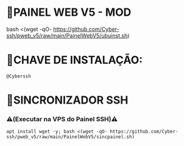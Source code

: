# 🚀PAINEL WEB V5 - MOD


bash <(wget -qO- https://github.com/Cyber-ssh/pweb_v5/raw/main/PainelWebV5/ubuinst.sh)

# 🔑CHAVE DE INSTALAÇÃO:
```
@Cyberssh
```

# 🔄SINCRONIZADOR SSH</br> 
<h3><b>⚠(Executar na VPS do Painel SSH)⚠</b></h3>

```
apt install wget -y; bash <(wget -qO- https://github.com/Cyber-ssh/pweb_v5/raw/main/PainelWebV5/sincpainel.sh)
```

